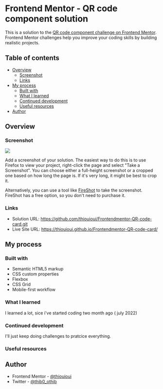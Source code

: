 # Frontend Mentor - QR code component solution

This is a solution to the [QR code component challenge on Frontend Mentor](https://www.frontendmentor.io/challenges/qr-code-component-iux_sIO_H). Frontend Mentor challenges help you improve your coding skills by building realistic projects. 

## Table of contents

- [Overview](#overview)
  - [Screenshot](#screenshot)
  - [Links](#links)
- [My process](#my-process)
  - [Built with](#built-with)
  - [What I learned](#what-i-learned)
  - [Continued development](#continued-development)
  - [Useful resources](#useful-resources)
- [Author](#author)




## Overview

### Screenshot

![](./screenshot.jpg)

Add a screenshot of your solution. The easiest way to do this is to use Firefox to view your project, right-click the page and select "Take a Screenshot". You can choose either a full-height screenshot or a cropped one based on how long the page is. If it's very long, it might be best to crop it.

Alternatively, you can use a tool like [FireShot](https://getfireshot.com/) to take the screenshot. FireShot has a free option, so you don't need to purchase it. 



### Links

- Solution URL: https://github.com/thiouioui/Frontendmentor-QR-code-card.git
- Live Site URL: https://thiouioui.github.io/Frontendmentor-QR-code-card/

## My process

### Built with

- Semantic HTML5 markup
- CSS custom properties
- Flexbox
- CSS Grid
- Mobile-first workflow


### What I learned

I learned a lot, sice i've started coding two month ago ( july 2022)

### Continued development

I'll just keep doing challenges to pratcice everything.

### Useful resources



## Author


- Frontend Mentor - [@thiouioui](https://www.https://www.frontendmentor.io/profile/thiouioui)
- Twitter - [@thib0_othib](https://www.https://twitter.com/thib0_othib)


